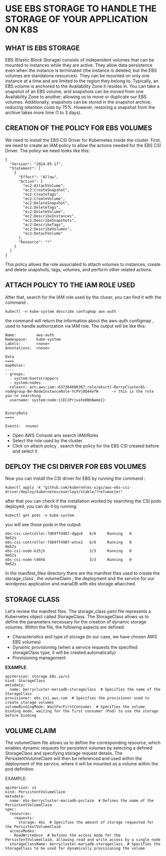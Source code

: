 # USE EBS STORAGE TO HANDLE THE STORAGE OF YOUR APPLICATION ON K8S

## WHAT IS EBS STORAGE
EBS (Elastic Block Storage) consists of independent volumes that can be mounted to instances while they are active. They allow data persistence even when the instance is terminated (the instance is deleted, but the EBS volumes are standalone resources). They can be mounted on only one instance at a time and are limited to the region they belong to. Typically, an EBS volume is anchored to the Availability Zone it resides in. You can take a snapshot of an EBS volume, and snapshots can be moved from one Availability Zone to another, allowing us to move or duplicate our EBS volumes. Additionally, snapshots can be stored in the snapshot archive, reducing retention costs by 75%. However, restoring a snapshot from the archive takes more time (1 to 3 days).

## CREATION OF THE POLICY FOR EBS VOLUMES

We need to install the EBS CSI Driver for Kubernetes inside the cluster. First, we need to create an IAM policy to allow the actions needed for the EBS CSI Driver. The policy we need looks like this:


    {
      "Version": "2024-05-17",
      "Statement": [
        {
          "Effect": "Allow",
          "Action": [
            "ec2:AttachVolume",
            "ec2:CreateSnapshot",
            "ec2:CreateTags",
            "ec2:CreateVolume",
            "ec2:DeleteSnapshot",
            "ec2:DeleteTags",
            "ec2:DeleteVolume",
            "ec2:DescribeInstances",
            "ec2:DescribeSnapshots",
            "ec2:DescribeTags",
            "ec2:DescribeVolumes",
            "ec2:DetachVolume"
          ],
          "Resource": "*"
        }
      ]
    }

This policy allows the role associated to attach volumes to instances, create and delete snapshots, tags, volumes, and perform other related actions.

## ATTACH POLICY TO THE IAM ROLE USED

After that, search for the IAM role used by the cluser, you can find it with the command :

    kubectl -n kube-system describe configmap aws-auth

the command will return the information about the aws-auth configmap , used to handle authorization via IAM role.
The output will be like this:

    Name:         aws-auth
    Namespace:    kube-system
    Labels:       <none>
    Annotations:  <none>

    Data
    ====
    mapRoles:
    ----
    - groups:
      - system:bootstrappers
      - system:nodes
      rolearn: arn:aws:iam::637364600367:role/eksctl-BerryCluster01-nodegroup-Be-NodeInstanceRole-YCPVjOQ44efW      -> this is the role you're searching
      username: system:node:{{EC2PrivateDNSName}}


    BinaryData
    ====

    Events:  <none>

- Open AWS Console ans search IAM/Roles
- Select the role used by the cluster
- Click on attach policy , search the policy for the EBS CSI created before and select it

## DEPLOY THE CSI DRIVER FOR EBS VOLUMES

Now you can install the CSI driver for EBS by running the command :

    kubectl apply -k "github.com/kubernetes-sigs/aws-ebs-csi-driver/deploy/kubernetes/overlays/stable/?ref=master"

after that you can check if the installation worked by searching the CSI pods deployed, you can do it by running:

    kubectl get pods -n kube-system

you will see those pods in the output:

    ebs-csi-controller-7d69ff4987-dgqv6   6/6     Running   0          9m52s
    ebs-csi-controller-7d69ff4987-wtnx2   6/6     Running   0          9m52s
    ebs-csi-node-k25jh                    3/3     Running   0          9m52s
    ebs-csi-node-t46hb                    3/3     Running   0          9m52s

In the manifest_files directory there are the manifest files used to create the storage_class , the volumeClaim , the deployment and the service for our wordpress application and mariaDB with ebs storage attacched.

## STORAGE CLASS

Let's review the manifest files. The storage_class.yaml file represents a Kubernetes object called StorageClass. The StorageClass allows us to define the parameters necessary for the creation of dynamic storage volumes. Within the file, the following aspects are defined:

- Characteristics and type of storage (in our case, we have chosen AWS EBS volumes)
- Dynamic provisioning (when a service requests the specified storageClass type, it will be created automatically)
- Provisioning management

**EXAMPLE**:

    apiVersion: storage.k8s.io/v1
    kind: StorageClass
    metadata:
      name: berrycluster-mariadb-storageclass  # Specifies the name of the StorageClass
    provisioner: ebs.csi.aws.com  # Specifies the provisioner used to create storage volumes
    volumeBindingMode: WaitForFirstConsumer  # Specifies the volume binding mode, waiting for the first consumer (Pod) to use the storage before binding

## VOLUME CLAIM


The volumeClaim file allows us to define the corresponding resource, which enables dynamic requests for persistent volumes by selecting a defined StorageClass and specifying storage request details. The PersistentVolumeClaim will then be referenced and used within the deployment of the service, where it will be mounted as a volume within the pod definition.

EXAMPLE:

    apiVersion: v1
    kind: PersistentVolumeClaim
    metadata:
      name: ebs-berrycluster-mariadb-pvclaim  # Defines the name of the PersistentVolumeClaim
    spec:
      resources:
        requests:
          storage: 4Gi  # Specifies the amount of storage requested for the PersistentVolumeClaim
      accessModes:
      - ReadWriteOnce  # Defines the access mode for the PersistentVolumeClaim, allowing read and write access by a single node
      storageClassName: berrycluster-mariadb-storageclass  # Specifies the StorageClass to be used for dynamically provisioning the volume
